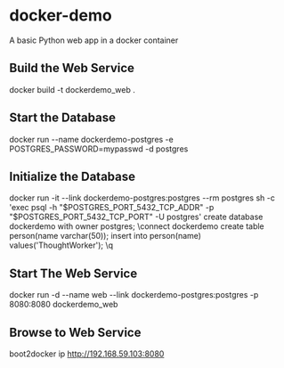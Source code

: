 # docker-demo
A basic Python web app in a docker container

Build the Web Service
---------------------
docker build -t dockerdemo_web .

Start the Database
------------------
docker run --name dockerdemo-postgres -e POSTGRES_PASSWORD=mypasswd -d postgres

Initialize the Database
-----------------------
docker run -it --link dockerdemo-postgres:postgres --rm postgres sh -c 'exec psql -h "$POSTGRES_PORT_5432_TCP_ADDR" -p "$POSTGRES_PORT_5432_TCP_PORT" -U postgres'
create database dockerdemo with owner postgres;
\connect dockerdemo
create table person(name varchar(50));
insert into person(name) values('ThoughtWorker');
\q

Start The Web Service
---------------------
docker run -d --name web --link dockerdemo-postgres:postgres -p 8080:8080 dockerdemo_web

Browse to Web Service
---------------------
boot2docker ip
http://192.168.59.103:8080
